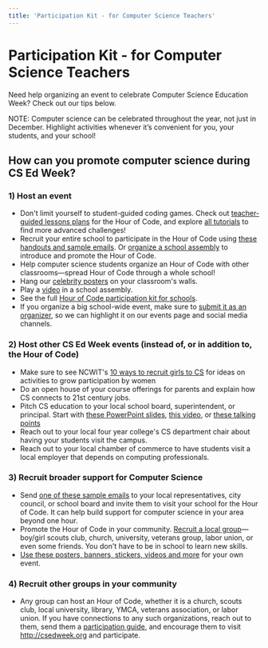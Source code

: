 ```yaml
---
title: 'Participation Kit - for Computer Science Teachers' 
---
```

# Participation Kit - for Computer Science Teachers

Need help organizing an event to celebrate Computer Science Education Week? Check out our tips below.

NOTE: Computer science can be celebrated throughout the year, not just in December. Highlight activities whenever it’s convenient for you, your students, and your school!

## How can you promote computer science during CS Ed Week?

### 1) Host an event

- Don't limit yourself to student-guided coding games. Check out [teacher-guided lessons plans](http://code.org/educate/teacher-led) for the Hour of Code, and explore [all tutorials](http://code.org/learn) to find more advanced challenges!
- Recruit your entire school to participate in the Hour of Code using [these handouts and sample emails](https://hourofcode.com/us/promote/resources). Or [organize a school assembly](https://hourofcode.com/us/how-to/events) to introduce and promote the Hour of Code.
- Help computer science students organize an Hour of Code with other classrooms—spread Hour of Code through a whole school!
- Hang our [celebrity posters](https://hourofcode.com/us/promote/resources#posters) on your classroom's walls.
- Play a [video](https://code.org/educate/inspire) in a school assembly. 
- See the full [Hour of Code participation kit for schools](https://hourofcode.com/us/how-to/events).
- If you organize a big school-wide event, make sure to [submit it as an organizer](http://hourofcode.com), so we can highlight it on our events page and social media channels.

### 2) Host other CS Ed Week events (instead of, or in addition to, the Hour of Code)

- Make sure to see NCWIT's [10 ways to recruit girls to CS](https://www.ncwit.org/resources/top-10-ways-recruiting-high-school-women-your-computing-classes/top-10-ways-recruiting) for ideas on activities to grow participation by women
- Do an open house of your course offerings for parents and explain how CS connects to 21st century jobs.
- Pitch CS education to your local school board, superintendent, or principal. Start with [these PowerPoint slides](/files/CS-pitch-basic-stats.pptx), [this video](http://www.youtube.com/watch?v=MwLXrN0Yguk&feature=c4-overview-vl&list=PLzdnOPI1iJNe1WmdkMG-Ca8cLQpdEAL7Q), or [these talking points](http://www.ncwit.org/resources/moving-beyond-computer-literacy-why-schools-should-teach-computer-science)
- Reach out to your local four year college's CS department chair about having your students visit the campus.
- Reach out to your local chamber of commerce to have students visit a local employer that depends on computing professionals.

### 3) Recruit broader support for Computer Science

- Send [one of these sample emails](https://hourofcode.com/us/promote/resources#sample-emails) to your local representatives, city council, or school board and invite them to visit your school for the Hour of Code. It can help build support for computer science in your area beyond one hour.
- Promote the Hour of Code in your community. [Recruit a local group](https://hourofcode.com/us/promote/resources#sample-emails)—boy/girl scouts club, church, university, veterans group, labor union, or even some friends. You don't have to be in school to learn new skills. 
- [Use these posters, banners, stickers, videos and more](https://hourofcode.com/us/promote/resources) for your own event.


### 4) Recruit other groups in your community

- Any group can host an Hour of Code, whether it is a church, scouts club, local university, library, YMCA, veterans association, or labor union. If you have connections to any such organizations, reach out to them, send them a [participation guide](https://hourofcode.com/us/promote/resources), and encourage them to visit <http://csedweek.org> and participate.

